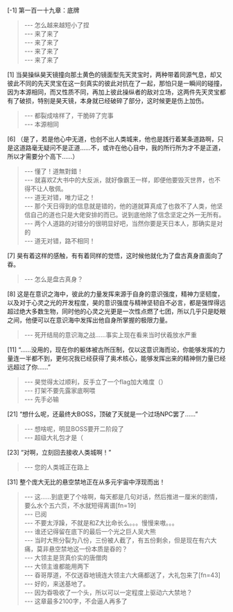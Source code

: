 
[-1] 第一百一十九章：底牌
>--- 怎么越来越短小了捏<br>
>--- 来了来了<br>
>--- 来了来了<br>
>--- 来了来了<br>
>--- 来了来了<br>

[1] 当昊操纵昊天镜撞向那土黄色的镜面型先天灵宝时，两种带着同源气息，却又彼此不同的先天灵宝在这一刻真实的彼此对抗在了一起，那怕只是一瞬间的碰撞，因为本源相同，而又性质不同，再加上彼此操纵者的敌对立场，这两件先天灵宝都有了破损，特别是昊天镜，本身就已经破碎了部分，这时候更是伤上加伤。
>--- 都裂成啥样了，干脆碎了完事<br>
>--- 本源相同<br>

[6] （是了，若是他心中无道，也创不出人类城来，他也是践行着某条道路啊，只是这道路毫无疑问不是正道……不，或许在他心目中，我的所行所为才不是正道，所以才需要分个高下……）
>--- 懂了！道無對錯！<br>
>--- 就喜欢Z大书中的大反派，就好像霸王一样，即便他要毁灭世界，也不得不让人敬佩。<br>
>--- 道无对错，唯力证之！<br>
>--- 那个天日得到的信息就是错的，他的道就算真成了也救不了人类，他坚信自己的道也只是大佬安排的而已。说到底他除了信念坚定之外一无所有。<br>
>--- 两个人道路的对错分的很明显好吧，当然你要是天日本人，那确实是对的<br>
>--- 道无对错，路不相同！<br>

[7] 昊有着这样的感触，有有着同样的觉悟，这时候他就化为了盘古真身直面向了昋。
>--- 怎么是盘古真身？<br>

[8] 这是在意识之海中，彼此的力量发挥来源于自身的意识强度，精神力坚韧度，以及对于心灵之光的开发程度，昊的意识强度与精神坚韧自不必言，都是强悍得远超过绝大多数生物，同时他的心灵之光更是一次性点燃了七团，所以几乎只是眨眼之间，他便可以在意识海中发挥出他自身所掌握的极限力量。
>--- 死开结局的意识海之战……事实上现在看来当时伏羲放水严重<br>

[11] “……没用的，现在你的躯体被古所压制，仅以这意识海而论，你能够发挥的力量连一半都不到，更何况我已经获得了奥术核心，能够发挥出来的精神侧力量已经远超过了你……”
>--- 昊觉得太过顺利，反手立了一个flag加大难度（）<br>
>--- 打架不要先露家底啊喂<br>
>--- 先手必输<br>

[21] “想什么呢，还最终大BOSS，顶破了天就是一个过场NPC罢了……”
>--- 想啥呢，明显BOSS要开二阶段了<br>
>--- 超级大礼包才是（<br>

[23] “对啊，立刻回去接收人类城啊！”
>--- 您的人类城正在路上<br>

[31] 整个庞大无比的悬空禁地正在从多元宇宙中浮现而出！
>--- 这……到底更了个啥啊，每天都是几句对话，然后推进一厘米的剧情，要么水个五六页，不水就短得离谱[fn=19]<br>
>--- 已阅<br>
>--- 不要太浮躁，不就是和Z大比命长么。。。慢慢来嗷。。。<br>
>--- 谁还记得留在底下的最后一个光之巨人吴大熊<br>
>--- 当时大熊分裂为八份，三份被人截了，有五份剩余，但是现在有六大痛，莫非悬空禁地这一份本质是昋的？<br>
>--- 大领主是货真价实的唐僧肉<br>
>--- 大领主谁都能用两下<br>
>--- 昋哥厚道，不仅送昋地镜连大领主六大痛都送了，大礼包来了[fn=43]<br>
>--- 好的，来送基地了。<br>
>--- 因为昋吸收了一个头，所以可以一定程度上驱动六大禁地？<br>
>--- 这章最多2100字，不会逼人再多了<br>
